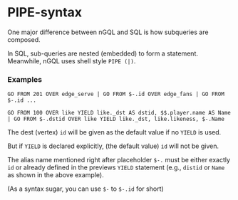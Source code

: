 # PIPE-syntax

One major difference between nGQL and SQL is how subqueries are composed.

In SQL, sub-queries are nested (embedded) to form a statement.
Meanwhile, nGQL uses shell style `PIPE (|)`.

### Examples

```
GO FROM 201 OVER edge_serve | GO FROM $-.id OVER edge_fans | GO FROM $-.id ...

GO FROM 100 OVER like YIELD like._dst AS dstid, $$.player.name AS Name  | GO FROM $-.dstid OVER like YIELD like._dst, like.likeness, $-.Name
```

The dest (vertex) `id` will be given as the default value if no `YIELD` is used. 

But if `YIELD` is declared explicitly, (the default value) `id` will not be given.

The alias name mentioned right after placeholder `$-.` must be either exactly `id` or already defined in the previews `YIELD` statement (e.g., `distid` or `Name` as shown in the above example).

(As a syntax sugar, you can use `$-` to `$-.id` for short)
